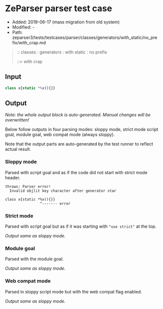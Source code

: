 # ZeParser parser test case

- Added: 2019-06-17 (mass migration from old system)
- Modified: -
- Path: zeparser3/tests/testcases/parser/classes/generators/with_static/no_prefix/with_crap.md

> :: classes : generators : with static : no prefix
>
> ::> with crap

## Input

`````js
class x{static *%x(){}}
`````

## Output

_Note: the whole output block is auto-generated. Manual changes will be overwritten!_

Below follow outputs in four parsing modes: sloppy mode, strict mode script goal, module goal, web compat mode (always sloppy).

Note that the output parts are auto-generated by the test runner to reflect actual result.

### Sloppy mode

Parsed with script goal and as if the code did not start with strict mode header.

`````
throws: Parser error!
  Invalid objlit key character after generator star

class x{static *%x(){}}
                ^------- error
`````

### Strict mode

Parsed with script goal but as if it was starting with `"use strict"` at the top.

_Output same as sloppy mode._

### Module goal

Parsed with the module goal.

_Output same as sloppy mode._

### Web compat mode

Parsed in sloppy script mode but with the web compat flag enabled.

_Output same as sloppy mode._
